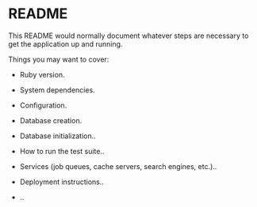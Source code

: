 # README

This README would normally document whatever steps are necessary to get the
application up and running.

Things you may want to cover:

* Ruby version.

* System dependencies.

* Configuration.

* Database creation.

* Database initialization..

* How to run the test suite..

* Services (job queues, cache servers, search engines, etc.)..

* Deployment instructions..

* ..
